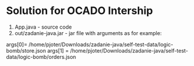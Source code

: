 # Solution for OCADO Intership


1) App.java - source code
2) out/zadanie-java.jar - jar file with arguments as for example:

args[0]= /home/pjoter/Downloads/zadanie-java/self-test-data/logic-bomb/store.json
args[1] = /home/pjoter/Downloads/zadanie-java/self-test-data/logic-bomb/orders.json
